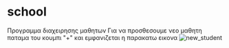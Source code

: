 # school
Προγραμμα διαχειρησης μαθητων
Για να προσθεσουμε νεο μαθητη παταμα του κουμπι "+" και εμφανιζεται η παρακατω εικονα
![new_student](https://user-images.githubusercontent.com/122361364/213990115-14712009-2104-46d3-a4dc-e13e9f8c7f76.png)
